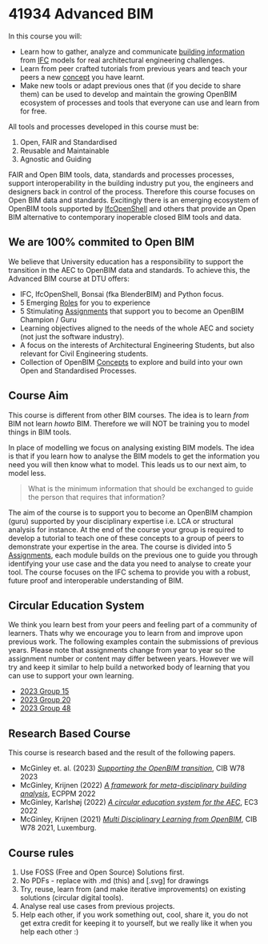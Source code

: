 # 41934 Advanced BIM

In this course you will:

* Learn how to gather, analyze and communicate [building information] from [IFC] models for real architectural engineering challenges.
* Learn from peer crafted tutorials from previous years and teach your peers a new [concept] you have learnt.
* Make new tools or adapt previous ones that (if you decide to share them) can be used to develop and maintain the growing OpenBIM ecosystem of processes and tools that everyone can use and learn from for free.

All tools and processes developed in this course must be:

1. Open, FAIR and Standardised
2. Reusable and Maintainable
3. Agnostic and Guiding

FAIR and Open BIM tools, data, standards and processes processes, support interoperability in the building industry put you, the engineers and designers back in control of the process. Therefore this course focuses on Open BIM data and standards. Excitingly there is an emerging ecosystem of OpenBIM tools supported by [IfcOpenShell] and others that provide an Open BIM alternative to contemporary inoperable closed BIM tools and data.

## We are 100% commited to Open BIM
We believe that University education has a responsibility to support the transition in the AEC to OpenBIM data and standards. To achieve this, the Advanced BIM course at DTU offers:
* IFC, IfcOpenShell, Bonsai (fka BlenderBIM) and Python focus.
* 5 Emerging [Roles] for you to experience
* 5 Stimulating [Assignments] that support you to become an OpenBIM Champion / Guru
* Learning objectives aligned to the needs of the whole AEC and society (not just the software industry).
* A focus on the interests of Architectural Engineering Students, but also relevant for Civil Engineering students.
* Collection of OpenBIM [Concepts] to explore and build into your own Open and Standardised Processes.

## Course Aim

This course is different from other BIM courses. The idea is to learn _from_ BIM not learn _howto_ BIM. Therefore we will NOT be training you to model things in BIM tools.

In place of modelling we focus on analysing existing BIM models. The idea is that if you learn how to analyse the BIM models to get the information you need you will then know what to model. This leads us to our next aim, to model less. 

>What is the minimum information that should be exchanged to guide the person that requires that information?

The aim of the course is to support you to become an OpenBIM champion (guru) supported by your disciplinary expertise i.e. LCA or structural analysis for instance. At the end of the course your group is required to develop a tutorial to teach one of these concepts to a group of peers to demonstrate your expertise in the area. The course is divided into 5 [Assignments], each module builds on the previous one to guide you through identifying your use case and the data you need to analyse to create your tool. The course focuses on the IFC schema to provide you with a robust, future proof and interoperable understanding of BIM.

## Circular Education System
We think you learn best from your peers and feeling part of a community of learners.
Thats why we encourage you to learn from and improve upon previous work. The following examples contain the submissions of previous years. Please note that assignments change from year to year so the assignment number or content may differ between years. However we will try and keep it similar to help build a networked body of learning that you can use to support your own learning.

* [2023 Group 15](https://github.com/frejahbarkler/dtu_course_41934_group15/tree/main)
* [2023 Group 20](https://github.com/leonschoene/41934_Advanced_BIM_Group_20/tree/main)
* [2023 Group 48](https://github.com/KaareH/DTU_E23_41934_Advanced-BIM/tree/main)

## Research Based Course
This course is research based and the result of the following papers.

* McGinley et. al. (2023) *[Supporting the OpenBIM transition]*, CIB W78 2023
* McGinley, Krijnen (2022) *[A framework for meta-disciplinary building analysis]*, ECPPM 2022
* McGinley, Karlshøj (2022) *[A circular education system for the AEC]*, EC3 2022
* McGinley, Krijnen (2021) *[Multi Disciplinary Learning from OpenBIM]*, CIB W78 2021, Luxemburg.
## Course rules

1. Use FOSS (Free and Open Source) Solutions first.
1. No PDFs - replace with .md (this) and [.svg] for drawings
1. Try, reuse, learn from (and make iterative improvements) on existing solutions (circular digital tools).
2. Analyse real use cases from previous projects.
1. Help each other, if you work something out, cool, share it, you do not get extra credit for keeping it to yourself, but we really like it when you help each other :)


<!-- links -->

[Assignments]: /Assignments/index
[IFC]: /Concepts/IFC
[BPMN]: /Concepts/BPMN
[Construction]: /Focus/Construction
[Concepts]: /Concepts/index
[concept]: /Concepts/index
[SVG]: /Concepts/SVG
[Roles]: /Roles/index

[building information]: /Concepts/BIM
[IfcOpenShell]: /Concepts/IfcOpenShell/index
[Schedule]: /Schedule/index

<!--
---
YEAR: 2023
CODE: 41934
ref_variable: ${ref}
---
-->



<!--- papers ---> 
[Multi Disciplinary Learning from OpenBIM]: https://www.researchgate.net/publication/355218194_Multi-disciplinary_learning_from_OpenBIM
[Supporting the OpenBIM transition]:https://www.researchgate.net/publication/372244146_Supporting_the_OpenBIM_transition
[A framework for meta-disciplinary building analysis]: https://www.researchgate.net/publication/363579368_A_framework_for_meta-disciplinary_building_analysis
[A circular education system for the AEC]: https://www.researchgate.net/publication/362225610_A_circular_education_system_for_the_AEC
